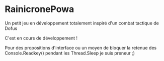 # RainicronePowa
Un petit jeu en développement totalement inspiré d'un combat tactique de Dofus



C'est en cours de développement !

Pour des propositions d'interface ou un moyen de bloquer la retenue des Console.Readkey() pendant les Thread.Sleep je suis preneur ;)
